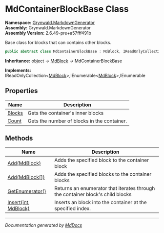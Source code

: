 ﻿<!--  
  <auto-generated>   
    The contents of this file were generated by a tool.  
    Changes to this file may be list if the file is regenerated  
  </auto-generated>   
-->

# MdContainerBlockBase Class

**Namespace:** [Grynwald.MarkdownGenerator](../index.md)  
**Assembly:** Grynwald.MarkdownGenerator  
**Assembly Version:** 2.6.49\-pre+a57fff491b

Base class for blocks that can contains other blocks.

```csharp
public abstract class MdContainerBlockBase : MdBlock, IReadOnlyCollection<MdBlock>, IEnumerable<MdBlock>, IEnumerable
```

**Inheritance:** object → [MdBlock](../MdBlock/index.md) → MdContainerBlockBase

**Implements:** IReadOnlyCollection\<[MdBlock](../MdBlock/index.md)\>,IEnumerable\<[MdBlock](../MdBlock/index.md)\>,IEnumerable

## Properties

| Name                           | Description                                 |
| ------------------------------ | ------------------------------------------- |
| [Blocks](properties/Blocks.md) | Gets the container's inner blocks           |
| [Count](properties/Count.md)   | Gets the number of blocks in the container. |

## Methods

| Name                                          | Description                                                                    |
| --------------------------------------------- | ------------------------------------------------------------------------------ |
| [Add(MdBlock)](methods/Add.md#addmdblock)     | Adds the specified block to the container block                                |
| [Add(MdBlock\[\])](methods/Add.md#addmdblock) | Adds the specified blocks to the container blocks                              |
| [GetEnumerator()](methods/GetEnumerator.md)   | Returns an enumerator that iterates through the container block's child blocks |
| [Insert(int, MdBlock)](methods/Insert.md)     | Inserts an block into the container at the specified index.                    |

___

*Documentation generated by [MdDocs](https://github.com/ap0llo/mddocs)*
